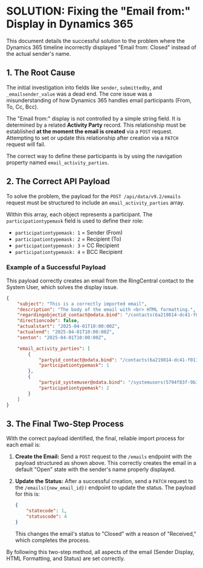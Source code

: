 # SOLUTION: Fixing the "Email from:" Display in Dynamics 365

This document details the successful solution to the problem where the Dynamics 365 timeline incorrectly displayed "Email from: Closed" instead of the actual sender's name.

## 1. The Root Cause

The initial investigation into fields like `sender`, `submittedby`, and `_emailsender_value` was a dead end. The core issue was a misunderstanding of how Dynamics 365 handles email participants (From, To, Cc, Bcc).

The "Email from:" display is not controlled by a simple string field. It is determined by a related **Activity Party** record. This relationship must be established **at the moment the email is created** via a `POST` request. Attempting to set or update this relationship after creation via a `PATCH` request will fail.

The correct way to define these participants is by using the navigation property named `email_activity_parties`.

## 2. The Correct API Payload

To solve the problem, the payload for the `POST /api/data/v9.2/emails` request must be structured to include an `email_activity_parties` array.

Within this array, each object represents a participant. The `participationtypemask` field is used to define their role:

*   `participationtypemask: 1` = Sender (From)
*   `participationtypemask: 2` = Recipient (To)
*   `participationtypemask: 3` = CC Recipient
*   `participationtypemask: 4` = BCC Recipient

### Example of a Successful Payload

This payload correctly creates an email from the RingCentral contact to the System User, which solves the display issue.

```json
{
    "subject": "This is a correctly imported email",
    "description": "The body of the email with <br> HTML formatting.",
    "regardingobjectid_contact@odata.bind": "/contacts(6a219814-dc41-f011-b4cb-7c1e52168e20)",
    "directioncode": false,
    "actualstart": "2025-04-01T10:00:00Z",
    "actualend": "2025-04-01T10:00:00Z",
    "senton": "2025-04-01T10:00:00Z",

    "email_activity_parties": [
        {
            "partyid_contact@odata.bind": "/contacts(6a219814-dc41-f011-b4cb-7c1e52168e20)",
            "participationtypemask": 1
        },
        {
            "partyid_systemuser@odata.bind": "/systemusers(5794f83f-9b37-f011-8c4e-000d3a9c4367)",
            "participationtypemask": 2
        }
    ]
}
```

## 3. The Final Two-Step Process

With the correct payload identified, the final, reliable import process for each email is:

1.  **Create the Email:** Send a `POST` request to the `/emails` endpoint with the payload structured as shown above. This correctly creates the email in a default "Open" state with the sender's name properly displayed.

2.  **Update the Status:** After a successful creation, send a `PATCH` request to the `/emails({new_email_id})` endpoint to update the status. The payload for this is:
    ```json
    {
        "statecode": 1,
        "statuscode": 4
    }
    ```
    This changes the email's status to "Closed" with a reason of "Received," which completes the process.

By following this two-step method, all aspects of the email (Sender Display, HTML Formatting, and Status) are set correctly. 